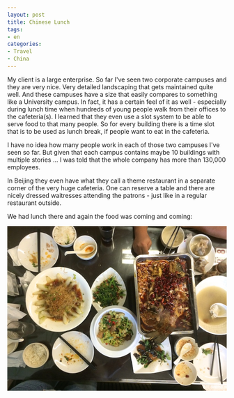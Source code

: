 ```yaml
---
layout: post
title: Chinese Lunch
tags:
- en
categories:
- Travel
- China
---
```

My client is a large enterprise. So far I've seen two corporate campuses and they are very nice. Very detailed landscaping that gets maintained quite well. And these campuses have a size that easily compares to something like a University campus. In fact, it has a certain feel of it as well - especially during lunch time when hundreds of young people walk from their offices to the cafeteria(s). I learned that they even use a slot system to be able to serve food to that many people. So for every building there is a time slot that is to be used as lunch break, if people want to eat in the cafeteria.

I have no idea how many people work in each of those two campuses I've seen so far. But given that each campus contains maybe 10 buildings with multiple stories ... I was told that the whole company has more than 130,000 employees.

In Beijing they even have what they call a theme restaurant in a separate corner of the very huge cafeteria. One can reserve a table and there are nicely dressed waitresses attending the patrons - just like in a regular restaurant outside.

We had lunch there and again the food was coming and coming:

![2014 06 25 Beijing 14](/img/posts/2014-06-25/2014-06-25-beijing-14.jpg)

